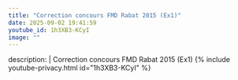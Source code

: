 ```yaml
---
title: "Correction concours FMD Rabat 2015 (Ex1)"
date: 2025-09-02 19:41:59 
youtube_id: 1h3XB3-KCyI
image: ""
---
```

description: |
  Correction concours FMD Rabat 2015 (Ex1)
{% include youtube-privacy.html id="1h3XB3-KCyI" %}
